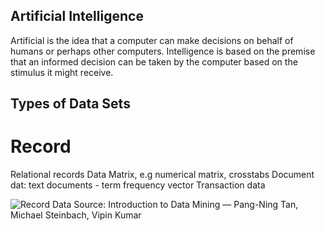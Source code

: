 ## Artificial Intelligence 
Artificial is the idea that a computer can make decisions on behalf of humans or perhaps other computers.
Intelligence is based on the premise that an informed decision can be taken by the computer based on the stimulus it might receive. 

## Types of Data Sets

# Record
Relational records
Data Matrix, e.g numerical matrix, crosstabs
Document dat: text documents - term frequency vector
Transaction data

![Record Data](https://miro.medium.com/max/1250/1*yYV016vKIBM_R2iSNaLufQ.png)
Source: Introduction to Data Mining — Pang-Ning Tan, Michael Steinbach, Vipin Kumar
